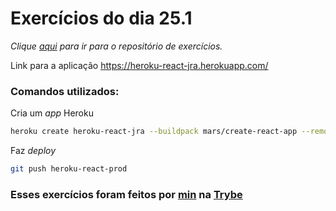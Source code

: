 # Exercícios do dia 25.1
_Clique [aqui](https://github.com/Jonathan-R-Andrade/trybe-exercicios/tree/main/modulo-03-desenvolvimento-back-end/secao-07-deployment/dia-01-infraestrutura-deploy-com-heroku) para ir para o repositório de exercícios._

Link para a aplicação https://heroku-react-jra.herokuapp.com/

### Comandos utilizados:

Cria um _app_ Heroku
```bash
heroku create heroku-react-jra --buildpack mars/create-react-app --remote heroku-react-prod
```

Faz _deploy_
```bash
git push heroku-react-prod
```

### Esses exercícios foram feitos por [min](https://www.linkedin.com/in/jonathan-r-andrade/) na [Trybe](https://www.betrybe.com/)
